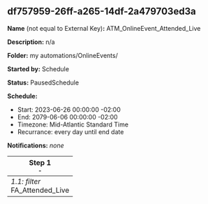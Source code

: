 ## df757959-26ff-a265-14df-2a479703ed3a

**Name** (not equal to External Key)**:** ATM_OnlineEvent_Attended_Live

**Description:** n/a

**Folder:** my automations/OnlineEvents/

**Started by:** Schedule

**Status:** PausedSchedule

**Schedule:**

* Start: 2023-06-26 00:00:00 -02:00
* End: 2079-06-06 00:00:00 -02:00
* Timezone: Mid-Atlantic Standard Time
* Recurrance: every day until end date

**Notifications:** _none_


| Step 1<br>_<small>-</small>_ |
| --- |
| _1.1: filter_<br>FA_Attended_Live |
